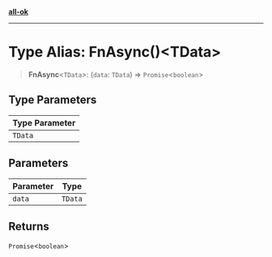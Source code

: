[**all-ok**](../../README.md)

***

# Type Alias: FnAsync()\<TData\>

> **FnAsync**\<`TData`\>: (`data`: `TData`) => `Promise`\<`boolean`\>

## Type Parameters

| Type Parameter |
| ------ |
| `TData` |

## Parameters

| Parameter | Type |
| ------ | ------ |
| `data` | `TData` |

## Returns

`Promise`\<`boolean`\>
